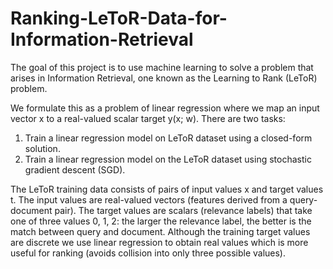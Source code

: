 # Ranking-LeToR-Data-for-Information-Retrieval
The goal of this project is to use machine learning to solve a problem that arises in Information Retrieval, one known as the Learning to Rank (LeToR) problem. 

We formulate this as a problem of linear regression
where we map an input vector x to a real-valued scalar target y(x; w).
There are two tasks:
1. Train a linear regression model on LeToR dataset using a closed-form solution.
2. Train a linear regression model on the LeToR dataset using stochastic gradient descent (SGD).

The LeToR training data consists of pairs of input values x and target values t. The input values are
real-valued vectors (features derived from a query-document pair). The target values are scalars (relevance
labels) that take one of three values 0, 1, 2: the larger the relevance label, the better is the match between
query and document. Although the training target values are discrete we use linear regression to obtain real
values which is more useful for ranking (avoids collision into only three possible values).
